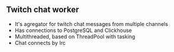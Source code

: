 ## Twitch chat worker
- It's agregator for twitch chat messages from multiple channels
- Has connections to PostgreSQL and Clickhouse
- Multithreaded, based on ThreadPool with tasking
- Chat connects by Irc
